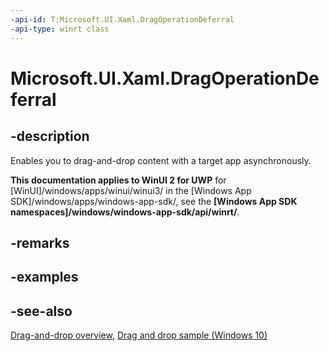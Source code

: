 ```yaml
---
-api-id: T:Microsoft.UI.Xaml.DragOperationDeferral
-api-type: winrt class
---
```


<!-- Class syntax.
public class DragOperationDeferral : Windows.UI.Xaml.IDragOperationDeferral
-->

# Microsoft.UI.Xaml.DragOperationDeferral

## -description

Enables you to drag-and-drop content with a target app asynchronously.

**This documentation applies to WinUI 2 for UWP** for [WinUI]/windows/apps/winui/winui3/ in the [Windows App SDK]/windows/apps/windows-app-sdk/, see the **[Windows App SDK namespaces]/windows/windows-app-sdk/api/winrt/**.

## -remarks

## -examples

## -see-also

[Drag-and-drop overview](/windows/apps/design/input/drag-and-drop), [Drag and drop sample (Windows 10)](https://github.com/Microsoft/Windows-universal-samples/tree/master/Samples/XamlDragAndDrop)

